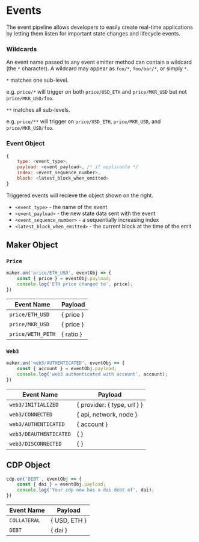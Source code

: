 # Events

The event pipeline allows developers to easily create real-time applications by letting them listen for important state changes and lifecycle events.

### Wildcards

An event name passed to any event emitter method can contain a wildcard (the `*` character). A wildcard may appear as `foo/*`, `foo/bar/*`, or simply `*`.

`*` matches one sub-level.

e.g. `price/*` will trigger on both `price/USD_ETH` and `price/MKR_USD` but not `price/MKR_USD/foo`.

`**` matches all sub-levels.

e.g. `price/**` will trigger on `price/USD_ETH`, `price/MKR_USD`, and `price/MKR_USD/foo`.

### Event Object

```javascript
{
    type: <event_type>,
    payload: <event_payload>, /* if applicable */
    index: <event_sequence_number>,
    block: <latest_block_when_emitted>
}
```

Triggered events will recieve the object shown on the right.

* `<event_type>` - the name of the event
* `<event_payload>` - the new state data sent with the event
* `<event_sequence_number>` - a sequentially increasing index
* `<latest_block_when_emitted>` - the current block at the time of the emit

## Maker Object


### `Price`

```javascript
maker.on('price/ETH_USD', eventObj => {
    const { price } = eventObj.payload;
    console.log('ETH price changed to', price);
})
```


Event Name        | Payload
----------        | --------------
`price/ETH_USD`   | { price }
`price/MKR_USD`   | { price }
`price/WETH_PETH` | { ratio }


### `Web3`


```javascript
maker.on('web3/AUTHENTICATED', eventObj => {
    const { account } = eventObj.payload;
    console.log('web3 authenticated with account', account);
})
```

Event Name            | Payload
----------            | --------------
`web3/INITIALIZED`    | { provider: { type, url } }
`web3/CONNECTED`      | { api, network, node }
`web3/AUTHENTICATED`  | { account }
`web3/DEAUTHENTICATED`| { }
`web3/DISCONNECTED`   | { }


## CDP Object

```javascript
cdp.on('DEBT', eventObj => {
    const { dai } = eventObj.payload;
    console.log('Your cdp now has a dai debt of', dai);
})
```

Event Name   | Payload
------------ | --------------
`COLLATERAL` | { USD, ETH }
`DEBT`       | { dai }
